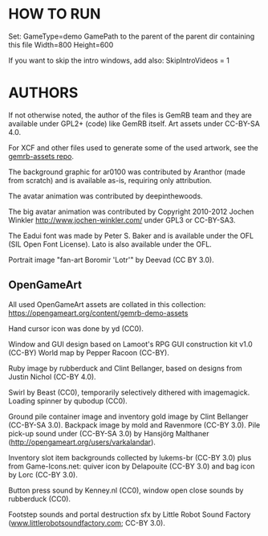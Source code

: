 # HOW TO RUN
Set:
GameType=demo
GamePath to the parent of the parent dir containing this file
Width=800
Height=600

If you want to skip the intro windows, add also:
SkipIntroVideos = 1

# AUTHORS

If not otherwise noted, the author of the files is GemRB team and they are
available under GPL2+ (code) like GemRB itself. Art assets under CC-BY-SA 4.0.

For XCF and other files used to generate some of the used artwork, see the
[gemrb-assets repo](https://github.com/gemrb/gemrb-assets).

The background graphic for ar0100 was contributed by Aranthor (made from
scratch) and is available as-is, requiring only attribution.

The avatar animation was contributed by deepinthewoods.

The big avatar animation was contributed by Copyright 2010-2012 Jochen
Winkler <http://www.jochen-winkler.com/> under GPL3 or CC-BY-SA3.

The Eadui font was made by Peter S. Baker and is available under the OFL (SIL
Open Font License). Lato is also available under the OFL.

Portrait image "fan-art Boromir 'Lotr'" by Deevad (CC BY 3.0).

## OpenGameArt

All used OpenGameArt assets are collated in this collection:
https://opengameart.org/content/gemrb-demo-assets

Hand cursor icon was done by yd (CC0).

Window and GUI design based on Lamoot's RPG GUI construction kit v1.0 (CC-BY)
World map by Pepper Racoon (CC-BY).

Ruby image by rubberduck and Clint Bellanger, based on designs from Justin Nichol (CC-BY 4.0).

Swirl by Beast (CC0), temporarily selectively dithered with imagemagick.
Loading spinner by qubodup (CC0).

Ground pile container image and inventory gold image by Clint Bellanger (CC-BY-SA 3.0).
Backpack image by mold and Ravenmore (CC-BY 3.0). Pile pick-up sound under
(CC-BY-SA 3.0) by Hansjörg Malthaner (http://opengameart.org/users/varkalandar).

Inventory slot item backgrounds collected by lukems-br (CC-BY 3.0) plus
from Game-Icons.net: quiver icon by Delapouite (CC-BY 3.0) and bag icon by Lorc (CC-BY 3.0).

Button press sound by Kenney.nl (CC0), window open close sounds by rubberduck (CC0).

Footstep sounds and portal destruction sfx by Little Robot Sound Factory
(www.littlerobotsoundfactory.com; CC-BY 3.0).
